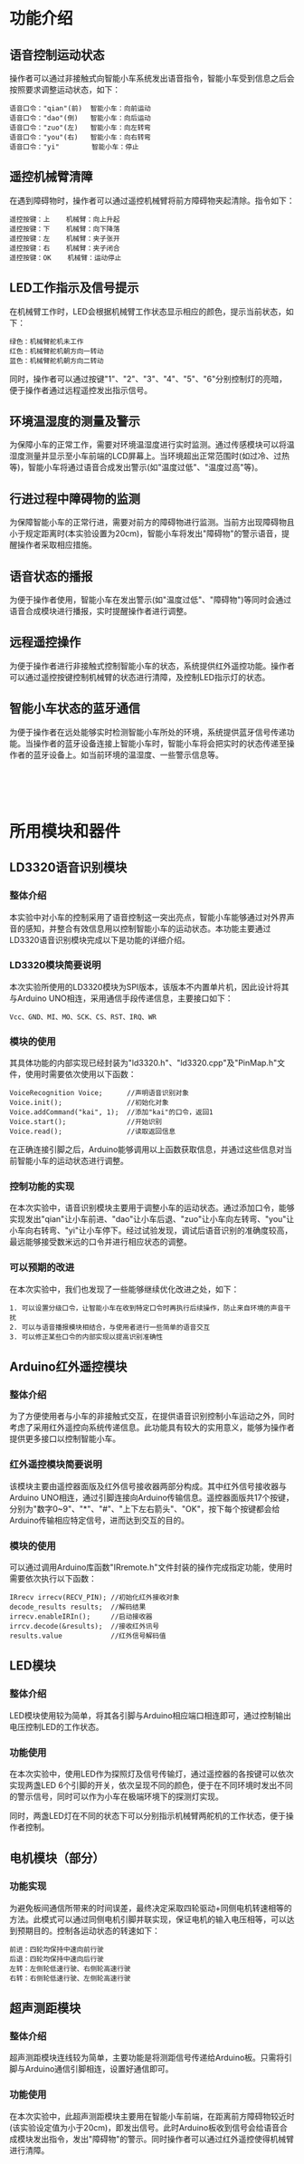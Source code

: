 # 功能介绍
## 语音控制运动状态
操作者可以通过非接触式向智能小车系统发出语音指令，智能小车受到信息之后会按照要求调整运动状态，如下：

    语音口令："qian"(前)  智能小车：向前运动
    语音口令："dao"(倒)   智能小车：向后运动
    语音口令："zuo"(左)   智能小车：向左转弯
    语音口令："you"(右)   智能小车：向右转弯
    语音口令："yi"        智能小车：停止

## 遥控机械臂清障
在遇到障碍物时，操作者可以通过遥控机械臂将前方障碍物夹起清除。指令如下：

    遥控按键：上    机械臂：向上升起
    遥控按键：下    机械臂：向下降落
    遥控按键：左    机械臂：夹子张开
    遥控按键：右    机械臂：夹子闭合
    遥控按键：OK    机械臂：运动停止

## LED工作指示及信号提示
在机械臂工作时，LED会根据机械臂工作状态显示相应的颜色，提示当前状态，如下：

    绿色：机械臂舵机未工作
    红色：机械臂舵机朝方向一转动
    蓝色：机械臂舵机朝方向二转动

同时，操作者可以通过按键"1"、"2"、"3"、"4"、"5"、"6"分别控制灯的亮暗，便于操作者通过远程遥控发出指示信号。

## 环境温湿度的测量及警示
为保障小车的正常工作，需要对环境温湿度进行实时监测。通过传感模块可以将温湿度测量并显示至小车前端的LCD屏幕上。当环境超出正常范围时(如过冷、过热等)，智能小车将通过语音合成发出警示(如"温度过低"、"温度过高"等)。

## 行进过程中障碍物的监测
为保障智能小车的正常行进，需要对前方的障碍物进行监测。当前方出现障碍物且小于规定距离时(本实验设置为20cm)，智能小车将发出"障碍物"的警示语音，提醒操作者采取相应措施。

## 语音状态的播报
为便于操作者使用，智能小车在发出警示(如"温度过低"、"障碍物")等同时会通过语音合成模块进行播报，实时提醒操作者进行调整。

## 远程遥控操作
为便于操作者进行非接触式控制智能小车的状态，系统提供红外遥控功能。操作者可以通过遥控按键控制机械臂的状态进行清障，及控制LED指示灯的状态。

## 智能小车状态的蓝牙通信
为便于操作者在远处能够实时检测智能小车所处的环境，系统提供蓝牙信号传递功能。当操作者的蓝牙设备连接上智能小车时，智能小车将会把实时的状态传递至操作者的蓝牙设备上。如当前环境的温湿度、一些警示信息等。

<br/>
<br/>
<br/>

# 所用模块和器件
## LD3320语音识别模块
### 整体介绍
本实验中对小车的控制采用了语音控制这一突出亮点，智能小车能够通过对外界声音的感知，并整合有效信息用以控制智能小车的运动状态。本功能主要通过LD3320语音识别模块完成以下是功能的详细介绍。

### LD3320模块简要说明
本次实验所使用的LD3320模块为SPI版本，该版本不内置单片机，因此设计将其与Arduino UNO相连，采用通信手段传递信息，主要接口如下：

    Vcc、GND、MI、MO、SCK、CS、RST、IRQ、WR

### 模块的使用
其具体功能的内部实现已经封装为"ld3320.h"、"ld3320.cpp"及"PinMap.h"文件，使用时需要依次使用以下函数：

    VoiceRecognition Voice;      //声明语音识别对象
    Voice.init();                //初始化对象
    Voice.addCommand("kai", 1);  //添加"kai"的口令，返回1
    Voice.start();               //开始识别
    Voice.read();                //读取返回信息

在正确连接引脚之后，Arduino能够调用以上函数获取信息，并通过这些信息对当前智能小车的运动状态进行调整。

### 控制功能的实现
在本次实验中，语音识别模块主要用于调整小车的运动状态。通过添加口令，能够实现发出"qian"让小车前进、"dao"让小车后退、"zuo"让小车向左转弯、"you"让小车向右转弯、"yi"让小车停下。经过试验发现，调试后语音识别的准确度较高，最远能够接受数米远的口令并进行相应状态的调整。

### 可以预期的改进
在本次实验中，我们也发现了一些能够继续优化改进之处，如下：

    1. 可以设置分级口令，让智能小车在收到特定口令时再执行后续操作，防止来自环境的声音干扰
    2. 可以与语音播报模块相结合，与使用者进行一些简单的语音交互
    3. 可以修正某些口令的内部实现以提高识别准确性


## Arduino红外遥控模块
### 整体介绍
为了方便使用者与小车的非接触式交互，在提供语音识别控制小车运动之外，同时考虑了采用红外遥控向系统传递信息。此功能具有较大的实用意义，能够为操作者提供更多接口以控制智能小车。

### 红外遥控模块简要说明
该模块主要由遥控器面版及红外信号接收器两部分构成。其中红外信号接收器与Arduino UNO相连，通过引脚连接向Arduino传输信息。遥控器面版共17个按键，分别为"数字0~9"、"*"、"#"、"上下左右箭头"、"OK"，按下每个按键都会给Arduino传输相应特定信号，进而达到交互的目的。

### 模块的使用
可以通过调用Arduino库函数"IRremote.h"文件封装的操作完成指定功能，使用时需要依次执行以下函数：

    IRrecv irrecv(RECV_PIN); //初始化红外接收对象
    decode_results results;  //解码结果
    irrecv.enableIRIn();     //启动接收器
    irrcv.decode(&results);  //接收红外讯号
    results.value            //红外信号解码值


## LED模块
### 整体介绍
LED模块使用较为简单，将其各引脚与Arduino相应端口相连即可，通过控制输出电压控制LED的工作状态。

### 功能使用
在本次实验中，使用LED作为探照灯及信号传输灯，通过遥控器的各按键可以依次实现两盏LED 6个引脚的开关，依次呈现不同的颜色，便于在不同环境时发出不同的警示信号，同时可以作为小车在极端环境下的探测灯实现。

同时，两盏LED灯在不同的状态下可以分别指示机械臂两舵机的工作状态，便于操作者控制。


## 电机模块（部分）
### 功能实现
为避免板间通信所带来的时间误差，最终决定采取四轮驱动+同侧电机转速相等的方法。此模式可以通过同侧电机引脚并联实现，保证电机的输入电压相等，可以达到预期目的。控制各运动状态的转速如下：

    前进：四轮均保持中速向前行驶
    后退：四轮均保持中速向后行驶
    左转：左侧轮低速行驶、右侧轮高速行驶
    右转：右侧轮低速行驶、左侧轮高速行驶


## 超声测距模块
### 整体介绍
超声测距模块连线较为简单，主要功能是将测距信号传递给Arduino板。只需将引脚与Arduino通信引脚相连，设置好通信即可。

### 功能使用
在本次实验中，此超声测距模块主要用在智能小车前端，在距离前方障碍物较近时(该实验设定值为小于20cm)，即发出信号。此时Arduino板收到信号会给语音合成模块发出指令，发出"障碍物"的警示。同时操作者可以通过红外遥控使得机械臂进行清障。


## 

<br/>
<br/>
<br/>

# 所用技术
## 红外通信技术
### 整体介绍
红外通信技术主要用于实现红外遥控器(操作者)到红外接收器(系统)的单向信息传输，使得操作者可以通过一些远程非接触式指令便捷地控制系统的状态，并调整系统的工作。
### 技术实现
当模块均正确连接、接收器与Arduino之间的驱动成功配置时，可以通过按下遥控器的各按键向接收器发送指令。Arduino接收指令并解析，可以获取相应的数据。此处每一个按键传递的信息按照24bit编码传输(即6位16进制数)，所有信息均以0xFF起始，据此判断是否为红外接收信号并进行相应处理。
### 功能使用
通过红外信号传输，可以实现使用遥控远距离控制智能小车的工作状态，如调整机械臂的张合角度、控制指示灯的亮灭等。

<br/>
<br/>
<br/>

# 调试过程
## 电机四轮驱动的实现
### 问题与困难
在前期的调试过程中，我们发现用语音识别进行控制小车的运动状态可以实现，且可以通过左右轮差速的方式可以实现转弯等操作。此时我们采用的结构是后轮驱动、前轮从动的模式。但当智能小车进一步优化搭建时，我们发现其质量已经远大于原来的测试质量，在这种情况下，智能小车仅能完成缓慢的前进、后退操作，而无法实现左右转弯(因为重力的增加使得摩擦阻力显著增大)。因此，必须要调整优化小车驱动结构。

### 改进方向
经过初步设想，我们提出了以下几种改进方向：

    1. 增大驱动的马力，强制其运动
    2. 采用四轮驱动结构，用另一块Arduino板控制另外的电机，通过板间通信或两块语音识别模块的形式控制
    3. 采用四轮驱动结构，使得同侧轮以相同速率转动
    4. 减轻小车自重，还原智能小车初始状态

### 尝试与选择
首先，我们加大驱动马力，发现并无法从根本上解决问题，且对后轮主动电机损伤较大。
而通过通信传递信息，发现send与recieve之间几乎总是有一定的时间间隔，从而导致运动状态切换不灵敏、无法高效完成指定任务。
若采用两块语音识别板，则需要考虑误差等偶然因素使得两模块可能工作状态并不同步，进而引发异常情况。

### 改进方案
通过以上尝试，我们最终确定的改进方案是采用四轮驱动，且同侧的两轮转速相同，如此可避免需要多块Arduino板进行通信从而造成的时间差。因此可将两个电机的输入端并联，引出一个接口，与原引脚相连，即可实现四轮驱动。


## 坦克外形的取舍与优化
我们的原定计划是设计一个坦克，如此可满足小车在"全地形"、"极端环境"下的功能应用。但是设计过程中面临以下问题：

    1. 坦克转动轮适配电机转速固定，意味着难以实现差速转弯、PID稳定速度等功效
    2. 坦克底板宽度不足，无法接入小车所用的电机
    3. 若用小车轮套履带，会导致轮子受侧压力较大而难以转动

因此，在综合以上考量之后，我们保留了部分坦克设计的外形，而运动部分决定采用小车结构。


<br/>
<br/>
<br/>

# 参考资料
## 红外信号传输
    Arduino-IRremote-红外遥控器,发射与接收

    https://blog.csdn.net/zuoheizhu/article/details/87452110?ops_request_misc=&request_id=&biz_id=102&utm_term=arduino%E9%81%A5%E6%8E%A7%E8%BF%9E%E7%BA%BF&utm_medium=distribute.pc_search_result.none-task-blog-2~all~sobaiduweb~default-0-87452110.pc_search_all_es&spm=1018.2226.3001.4187

## LD3320语音识别模块

    1. 洪家平：《LD3320的嵌入式语音识别系统的应用》，《新器件新技术》，2012年第2期，47~49页
    2. 张戟、杨腾飞：《车载自动语音识别》，《佳木斯大学学报》，2011年3月，第29卷第2期，201~205页
    3. 金鑫、田犇、阙大顺：《基于LD3320的语音控制系统设计实现》，《电脑与信息技术》，2011年12月，第19卷第6期


<br/>
<br/>
<br/>

# 小组分工
## 软件部分(代码)

    1. 实现语音识别模块的配置、调试、添加口令等操作
    2. 实现语音控制小车的运动状态的代码(即语音识别与电机模块协调工作)
    3. 实现UNO板间串口通信代码，实现板间信息传输
    4. 实现红外通信的调试与配置
    5. 实现遥控代码，通过遥控器传输信息
    6. 实现遥控控制机械臂舵机的算法代码及指示灯的工作状态

## 硬件部分

    1. 小车外形结构的设计
    2. 语音识别模块与电机相互协调配合
    3. 智能小车四轮驱动的实现
    4. 用户与系统交互设计(遥控器等)
    5. 遥控与机械臂的协调配合
    6. LED指示灯显示机械臂的工作状态

## 其它方面

    1. 部分设计创意、系统功能的提出
    2. 所用模块的说明与调试

<br/>
<br/>
<br/>

# 心得体会
## 总结回顾
智能小车的设计，主要解决的问题在以下两方面：

    1. 系统与外界(操作者)进行交互，能够接收外界信号并以此调节自身状态。同时也可以向外界发出信息，传递数据；
    2. 系统内部各模块间的协同配合，如LED指示机械臂的工作状态、极端环境向外界发出警示等。

这二者展现了系统最关键的两个特性：相互配合和与外界交互。因此，当我们进行设计时，重点从这两方面出发思考实践：

    1. 与外界的交互可以通过语音控制、语音播报、蓝牙传输、红外传输等手段，因此可以设计语音识别模块与电机的配合，达到语音控制小车运动；可以设计遥控器控制机械臂，使操作者可以控制机械臂的状态；
    2. 系统内部各模块之间配合使得各功能得以实现，包括LED与机械臂的联动使得可以指示机械臂的工作状态；语音合成与超声测距联动可以实时发出警示信息等。

通过"解决这两个问题"的思路，即可大体构建出智能小车系统的框架。

## 改进与展望
在本系统的基础上，智能小车还可以进行进一步的展望：

    1. 为解决环境干扰对小车语音识别的干扰，可以考虑进一步添加分级口令：如先说"小车小车"，再发出口令才视为有效，可以解决无关指令干扰问题；
    2. 为使得小车速度能够进一步控制，可以使用遥控器按键对小车的运动速度进行调整。(此需要改进PID算法，以及红外与Arduino的通信问题)。